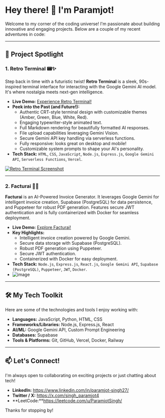 # Hey there! 👋 I'm Paramjot!

Welcome to my corner of the coding universe! I'm passionate about building innovative and engaging projects. Below are a couple of my recent adventures in code:

---

## 🚀 Project Spotlight

### 1.  Retro Terminal 📟✨

Step back in time with a futuristic twist! **Retro Terminal** is a sleek, 90s-inspired terminal interface for interacting with the Google Gemini AI model. It's where nostalgia meets next-gen intelligence.

*   **Live Demo:** [Experience Retro Terminal!](https://gemini-app-lake.vercel.app/)
*   **Peek into the Past (and Future!):**
    *   Authentic CRT-style terminal design with customizable themes (Amber, Green, Blue, White, Red).
    *   Engaging typewriter-style animated text.
    *   Full Markdown rendering for beautifully formatted AI responses.
    *   File upload capabilities leveraging Gemini Vision.
    *   Secure Gemini API key handling via serverless functions.
    *   Fully responsive: looks great on desktop and mobile!
    *   Customizable system prompts to shape your AI's personality.
*   **Tech Stack:** `HTML`, `CSS`, `JavaScript`, `Node.js`, `Express.js`, `Google Gemini API`, `Serverless Functions`, `Vercel`.

[![Retro Terminal Screenshot](https://gemini-app-lake.vercel.app/preview.png)](https://gemini-app-lake.vercel.app/)

---

### 2. Facturai 🧾💡

**Facturai** is an AI-Powered Invoice Generator. It leverages Google Gemini for intelligent invoice creation, Supabase (PostgreSQL) for data persistence, and Puppeteer for robust PDF generation. Features secure JWT authentication and is fully containerized with Docker for seamless deployment.

*   **Live Demo:** [Explore Facturai!](https://facturai-ten.vercel.app/)
*   **Key Highlights:**
    *   Intelligent invoice creation powered by Google Gemini.
    *   Secure data storage with Supabase (PostgreSQL).
    *   Robust PDF generation using Puppeteer.
    *   Secure JWT authentication.
    *   Containerized with Docker for easy deployment.
*   **Tech Stack:** `Node.js`, `Express.js`, `React.js`, `Google Gemini API`, `Supabase (PostgreSQL)`, `Puppeteer`, `JWT`, `Docker`.
*   ![image](https://github.com/user-attachments/assets/d73eae8d-fe96-455a-b924-021799955c11)


---

## 🛠️ My Tech Toolkit

Here are some of the technologies and tools I enjoy working with:

*   **Languages:** JavaScript, Python, HTML, CSS
*   **Frameworks/Libraries:** Node.js, Express.js, React
*   **AI/ML:** Google Gemini API, Custom Prompt Engineering 
*   **Databases:** Supabase
*   **Tools & Platforms:** Git, GitHub, Vercel, Docker, Railway

---

## 📫 Let's Connect!

I'm always open to collaborating on exciting projects or just chatting about tech!

*   **LinkedIn:** https://www.linkedin.com/in/paramjot-singh27/
*   **Twitter / X:** https://x.com/singh_paramjot4
*   **LeetCode:**https://leetcode.com/u/ParamjotSingh/

Thanks for stopping by!
